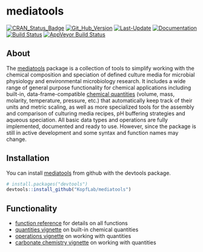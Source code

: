 
<!-- README.md is generated from README.Rmd. Please edit that file -->

# mediatools

[![CRAN\_Status\_Badge](http://www.r-pkg.org/badges/version/mediatools)](https://cran.r-project.org/package=mediatools)
[![Git\_Hub\_Version](https://img.shields.io/badge/GitHub-0.3.0.9999-orange.svg?style=flat-square)](/commits)
[![Last-Update](https://img.shields.io/badge/updated-2018--12--05-yellowgreen.svg)](/commits)
[![Documentation](https://img.shields.io/badge/docs-online-green.svg)](https://kopflab.github.io/mediatools/reference/)
[![Build
Status](https://travis-ci.org/KopfLab/mediatools.svg?branch=master)](https://travis-ci.org/KopfLab/mediatools)
[![AppVeyor Build
Status](https://ci.appveyor.com/api/projects/status/github/KopfLab/mediatools?branch=master&svg=true)](https://ci.appveyor.com/project/KopfLab/mediatools)

## About

The [mediatools](https://kopflab.github.io/mediatools/) package is a
collection of tools to simplify working with the chemical composition
and speciation of defined culture media for microbial physiology and
environmental microbiology research. It includes a wide range of general
purpose functionality for chemical applications including built-in,
data-frame-compatible [chemical
quantities](https://kopflab.github.io/mediatools/articles/quantities.html)
(volume, mass, molarity, temperature, pressure, etc.) that automatically
keep track of their units and metric scaling, as well as more
specialized tools for the assembly and comparison of culturing media
recipes, pH buffering strategies and aqueous speciation. All basic data
types and operations are fully implemented, documented and ready to use.
However, since the package is still in active development and some
syntax and function names may change.

## Installation

You can install [mediatools](https://kopflab.github.io/mediatools/) from
github with the devtools package.

``` r
# install.packages("devtools") 
devtools::install_github("KopfLab/mediatools")
```

## Functionality

  - [function
    reference](https://kopflab.github.io/mediatools/reference/) for
    details on all functions
  - [quantities
    vignette](https://kopflab.github.io/mediatools/articles/quantities.html)
    on built-in chemical quantities
  - [operations
    vignette](https://kopflab.github.io/mediatools/articles/operations.html)
    on working with quantities
  - [carbonate chemistry
    vignette](https://kopflab.github.io/mediatools/articles/carbonate_chemistry.html)
    on working with quantities
